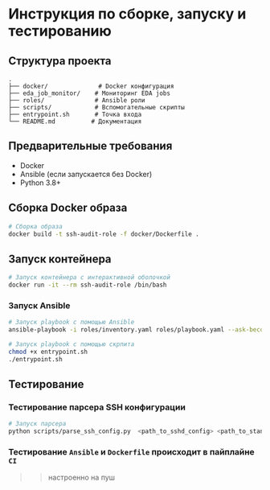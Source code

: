 # Инструкция по сборке, запуску и тестированию

## Структура проекта

```
.
├── docker/              # Docker конфигурация
├── eda_job_monitor/    # Мониторинг EDA jobs
├── roles/              # Ansible роли
├── scripts/            # Вспомогательные скрипты
├── entrypoint.sh       # Точка входа
└── README.md          # Документация
```

## Предварительные требования

- Docker
- Ansible (если запускается без Docker)
- Python 3.8+

## Сборка Docker образа

```bash
# Сборка образа
docker build -t ssh-audit-role -f docker/Dockerfile .
```

## Запуск контейнера

```bash
# Запуск контейнера с интерактивной оболочкой
docker run -it --rm ssh-audit-role /bin/bash
```

### Запуск Ansible

```bash
# Запуск playbook c помощью Ansible
ansible-playbook -i roles/inventory.yaml roles/playbook.yaml --ask-become-pass

# Запуск playbook c помощью скрпита
chmod +x entrypoint.sh
./entrypoint.sh
```

## Тестирование

### Тестирование парсера SSH конфигурации

```bash
# Запуск парсера
python scripts/parse_ssh_config.py  <path_to_sshd_config> <path_to_standards.json>
```
### Тестирование `Ansible` и `Dockerfile` происходит в пайплайне `CI`
>> настроенно на пуш